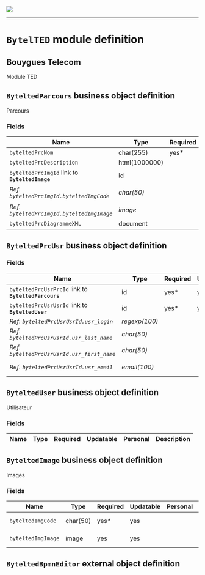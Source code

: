 <!--
 ___ _            _ _    _ _    __
/ __(_)_ __  _ __| (_)__(_) |_ /_/
\__ \ | '  \| '_ \ | / _| |  _/ -_)
|___/_|_|_|_| .__/_|_\__|_|\__\___|
            |_| 
-->
![](https://docs.simplicite.io//logos/logo250.png)
* * *

`BytelTED` module definition
============================

Bouygues Telecom
----------------

Module TED

`ByteltedParcours` business object definition
---------------------------------------------

Parcours

### Fields

| Name                                                         | Type                                     | Required | Updatable | Personal | Description                                                                      |
|--------------------------------------------------------------|------------------------------------------|----------|-----------|----------|----------------------------------------------------------------------------------|
| `byteltedPrcNom`                                             | char(255)                                | yes*     | yes       |          | -                                                                                |
| `byteltedPrcDescription`                                     | html(1000000)                            |          | yes       |          | -                                                                                |
| `byteltedPrcImgId` link to **`ByteltedImage`**               | id                                       |          | yes       |          | -                                                                                |
| _Ref. `byteltedPrcImgId.byteltedImgCode`_                    | _char(50)_                               |          |           |          | _Code image_                                                                     |
| _Ref. `byteltedPrcImgId.byteltedImgImage`_                   | _image_                                  |          |           |          | _Fichier image_                                                                  |
| `byteltedPrcDiagrammeXML`                                    | document                                 |          | yes       |          | -                                                                                |

`ByteltedPrcUsr` business object definition
-------------------------------------------



### Fields

| Name                                                         | Type                                     | Required | Updatable | Personal | Description                                                                      |
|--------------------------------------------------------------|------------------------------------------|----------|-----------|----------|----------------------------------------------------------------------------------|
| `byteltedPrcUsrPrcId` link to **`ByteltedParcours`**         | id                                       | yes*     | yes       |          | -                                                                                |
| `byteltedPrcUsrUsrId` link to **`ByteltedUser`**             | id                                       | yes*     | yes       |          | -                                                                                |
| _Ref. `byteltedPrcUsrUsrId.usr_login`_                       | _regexp(100)_                            |          |           | yes      | _Login_                                                                          |
| _Ref. `byteltedPrcUsrUsrId.usr_last_name`_                   | _char(50)_                               |          |           | yes      | _Last name_                                                                      |
| _Ref. `byteltedPrcUsrUsrId.usr_first_name`_                  | _char(50)_                               |          |           | yes      | _First name_                                                                     |
| _Ref. `byteltedPrcUsrUsrId.usr_email`_                       | _email(100)_                             |          |           | yes      | _Email address_                                                                  |

`ByteltedUser` business object definition
-----------------------------------------

Utilisateur

### Fields

| Name                                                         | Type                                     | Required | Updatable | Personal | Description                                                                      |
|--------------------------------------------------------------|------------------------------------------|----------|-----------|----------|----------------------------------------------------------------------------------|

`ByteltedImage` business object definition
------------------------------------------

Images

### Fields

| Name                                                         | Type                                     | Required | Updatable | Personal | Description                                                                      |
|--------------------------------------------------------------|------------------------------------------|----------|-----------|----------|----------------------------------------------------------------------------------|
| `byteltedImgCode`                                            | char(50)                                 | yes*     | yes       |          | Code image                                                                       |
| `byteltedImgImage`                                           | image                                    | yes      | yes       |          | Fichier image                                                                    |

`ByteltedBpmnEditor` external object definition
-----------------------------------------------




